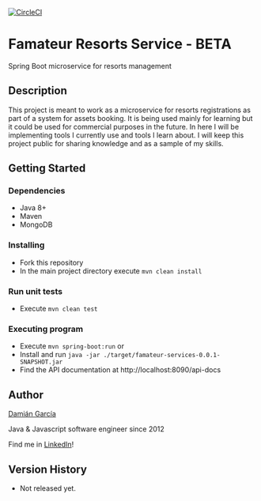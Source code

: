 [![CircleCI](https://circleci.com/gh/dexequiel87/famateur-resorts-service.svg?style=svg)](https://circleci.com/gh/dexequiel87/famateur-resorts-service)

# Famateur Resorts Service - BETA

Spring Boot microservice for resorts management 

## Description

This project is meant to work as a microservice for resorts registrations as part of a system for assets booking. 
It is being used mainly for learning but it could be used for commercial purposes in the future. 
In here I will be implementing tools I currently use and tools I learn about. 
I will keep this project public for sharing knowledge and as a sample of my skills.

## Getting Started

### Dependencies

* Java 8+
* Maven
* MongoDB

### Installing

* Fork this repository
* In the main project directory execute `mvn clean install`

### Run unit tests
* Execute `mvn clean test`

### Executing program

* Execute `mvn spring-boot:run` or
* Install and run `java -jar ./target/famateur-services-0.0.1-SNAPSHOT.jar `
* Find the API documentation at http://localhost:8090/api-docs
 
## Author

[Damián García](https://github.com/dexequiel87/)

Java & Javascript software engineer since 2012

Find me in [LinkedIn](https://www.linkedin.com/in/dexequielgarcia/)!

## Version History

* Not released yet.
